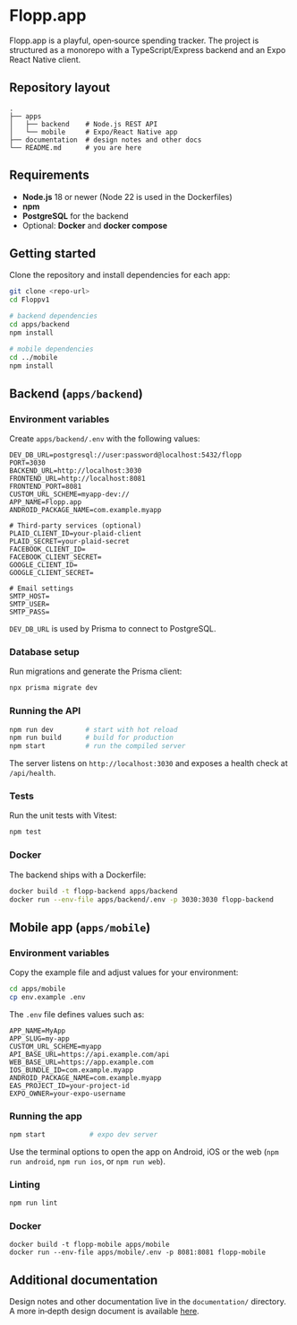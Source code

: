 # Flopp.app

Flopp.app is a playful, open‑source spending tracker. The project is structured as a monorepo with a TypeScript/Express backend and an Expo React Native client.

## Repository layout

```
.
├── apps
│   ├── backend    # Node.js REST API
│   └── mobile     # Expo/React Native app
├── documentation  # design notes and other docs
└── README.md      # you are here
```

## Requirements

- **Node.js** 18 or newer (Node 22 is used in the Dockerfiles)
- **npm**
- **PostgreSQL** for the backend
- Optional: **Docker** and **docker compose**

## Getting started

Clone the repository and install dependencies for each app:

```bash
git clone <repo-url>
cd Floppv1

# backend dependencies
cd apps/backend
npm install

# mobile dependencies
cd ../mobile
npm install
```

## Backend (`apps/backend`)

### Environment variables

Create `apps/backend/.env` with the following values:

```
DEV_DB_URL=postgresql://user:password@localhost:5432/flopp
PORT=3030
BACKEND_URL=http://localhost:3030
FRONTEND_URL=http://localhost:8081
FRONTEND_PORT=8081
CUSTOM_URL_SCHEME=myapp-dev://
APP_NAME=Flopp.app
ANDROID_PACKAGE_NAME=com.example.myapp

# Third‑party services (optional)
PLAID_CLIENT_ID=your-plaid-client
PLAID_SECRET=your-plaid-secret
FACEBOOK_CLIENT_ID=
FACEBOOK_CLIENT_SECRET=
GOOGLE_CLIENT_ID=
GOOGLE_CLIENT_SECRET=

# Email settings
SMTP_HOST=
SMTP_USER=
SMTP_PASS=
```

`DEV_DB_URL` is used by Prisma to connect to PostgreSQL.

### Database setup

Run migrations and generate the Prisma client:

```bash
npx prisma migrate dev
```

### Running the API

```bash
npm run dev        # start with hot reload
npm run build      # build for production
npm start          # run the compiled server
```

The server listens on `http://localhost:3030` and exposes a health check at `/api/health`.

### Tests

Run the unit tests with Vitest:

```bash
npm test
```

### Docker

The backend ships with a Dockerfile:

```bash
docker build -t flopp-backend apps/backend
docker run --env-file apps/backend/.env -p 3030:3030 flopp-backend
```

## Mobile app (`apps/mobile`)

### Environment variables

Copy the example file and adjust values for your environment:

```bash
cd apps/mobile
cp env.example .env
```

The `.env` file defines values such as:

```
APP_NAME=MyApp
APP_SLUG=my-app
CUSTOM_URL_SCHEME=myapp
API_BASE_URL=https://api.example.com/api
WEB_BASE_URL=https://app.example.com
IOS_BUNDLE_ID=com.example.myapp
ANDROID_PACKAGE_NAME=com.example.myapp
EAS_PROJECT_ID=your-project-id
EXPO_OWNER=your-expo-username
```

### Running the app

```bash
npm start           # expo dev server
```

Use the terminal options to open the app on Android, iOS or the web (`npm run android`, `npm run ios`, or `npm run web`).

### Linting

```bash
npm run lint
```

### Docker

```
docker build -t flopp-mobile apps/mobile
docker run --env-file apps/mobile/.env -p 8081:8081 flopp-mobile
```

## Additional documentation

Design notes and other documentation live in the `documentation/` directory. A more in‑depth design document is available [here](https://docs.google.com/document/d/1Kmtgdo2OdhbZQuTRucGhlYLd4EreLl_JmxlzyHnak3o/edit?usp=sharing).

